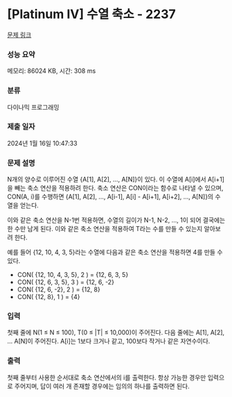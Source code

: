 # [Platinum IV] 수열 축소 - 2237 

[문제 링크](https://www.acmicpc.net/problem/2237) 

### 성능 요약

메모리: 86024 KB, 시간: 308 ms

### 분류

다이나믹 프로그래밍

### 제출 일자

2024년 1월 16일 10:47:33

### 문제 설명

<p>N개의 양수로 이루어진 수열 {A[1], A[2], …, A[N]}이 있다. 이 수열에 A[i]에서 A[i+1]을 빼는 축소 연산을 적용하려 한다. 축소 연산은 CON이라는 함수로 나타낼 수 있으며, CON(A, i)를 수행하면 {A[1], A[2], …, A[i-1], A[i] - A[i+1], A[i+2], …, A[N]}의 수열을 얻는다.</p>

<p>이와 같은 축소 연산을 N-1번 적용하면, 수열의 길이가 N-1, N-2, …, 1이 되어 결국에는 한 수만 남게 된다. 이와 같은 축소 연산을 적용하여 T라는 수를 만들 수 있는지 알아보려 한다.</p>

<p>예를 들어 {12, 10, 4, 3, 5}라는 수열에 다음과 같은 축소 연산을 적용하면 4를 만들 수 있다.</p>

<ul>
	<li>CON( {12, 10, 4, 3, 5}, 2 ) = {12, 6, 3, 5}</li>
	<li>CON( {12, 6, 3, 5}, 3 ) = {12, 6, -2}</li>
	<li>CON( {12, 6, -2}, 2 ) = {12, 8}</li>
	<li>CON( {12, 8}, 1 ) = {4}</li>
</ul>

### 입력 

 <p>첫째 줄에 N(1 ≤ N ≤ 100), T(0 ≤ |T| ≤ 10,000)이 주어진다. 다음 줄에는 A[1], A[2], … A[N]이 주어진다. A[i]는 1보다 크거나 같고, 100보다 작거나 같은 자연수이다.</p>

### 출력 

 <p>첫째 줄부터 사용한 순서대로 축소 연산에서의 i를 출력한다. 항상 가능한 경우만 입력으로 주어지며, 답이 여러 개 존재할 경우에는 임의의 하나를 출력하면 된다.</p>

